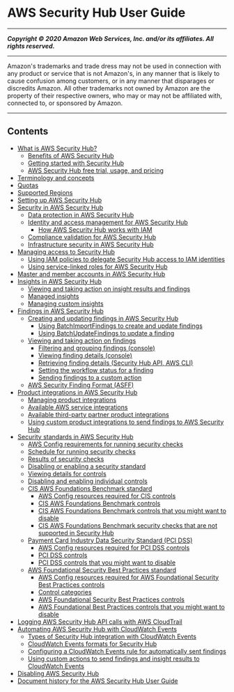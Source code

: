 # AWS Security Hub User Guide

-----
*****Copyright &copy; 2020 Amazon Web Services, Inc. and/or its affiliates. All rights reserved.*****

-----
Amazon's trademarks and trade dress may not be used in 
     connection with any product or service that is not Amazon's, 
     in any manner that is likely to cause confusion among customers, 
     or in any manner that disparages or discredits Amazon. All other 
     trademarks not owned by Amazon are the property of their respective
     owners, who may or may not be affiliated with, connected to, or 
     sponsored by Amazon.

-----
## Contents
+ [What is AWS Security Hub?](what-is-securityhub.md)
   + [Benefits of AWS Security Hub](securityhub-benefits.md)
   + [Getting started with Security Hub](securityhub-get-started.md)
   + [AWS Security Hub free trial, usage, and pricing](securityhub-free-trial.md)
+ [Terminology and concepts](securityhub-concepts.md)
+ [Quotas](securityhub_limits.md)
+ [Supported Regions](securityhub-regions.md)
+ [Setting up AWS Security Hub](securityhub-settingup.md)
+ [Security in AWS Security Hub](security.md)
   + [Data protection in AWS Security Hub](data-protection.md)
   + [Identity and access management for AWS Security Hub](security-iam.md)
      + [How AWS Security Hub works with IAM](security_iam_service-with-iam.md)
   + [Compliance validation for AWS Security Hub](SERVICENAME-compliance.md)
   + [Infrastructure security in AWS Security Hub](infrastructure-security.md)
+ [Managing access to Security Hub](securityhub-access.md)
   + [Using IAM policies to delegate Security Hub access to IAM identities](securityhub-user-access.md)
   + [Using service-linked roles for AWS Security Hub](using-service-linked-roles.md)
+ [Master and member accounts in AWS Security Hub](securityhub-accounts.md)
+ [Insights in AWS Security Hub](securityhub-insights.md)
   + [Viewing and taking action on insight results and findings](securityhub-insights-view-take-action.md)
   + [Managed insights](securityhub-managed-insights.md)
   + [Managing custom insights](securityhub-custom-insights.md)
+ [Findings in AWS Security Hub](securityhub-findings.md)
   + [Creating and updating findings in AWS Security Hub](securityhub-findings-update-types.md)
      + [Using BatchImportFindings to create and update findings](finding-update-batchimportfindings.md)
      + [Using BatchUpdateFindings to update a finding](finding-update-batchupdatefindings.md)
   + [Viewing and taking action on findings](securityhub-managing-findings.md)
      + [Filtering and grouping findings (console)](findings-filtering-grouping.md)
      + [Viewing finding details (console)](finding-view-details.md)
      + [Retrieving finding details (Security Hub API, AWS CLI)](finding-retrieve-api-cli.md)
      + [Setting the workflow status for a finding](finding-workflow-status.md)
      + [Sending findings to a custom action](finding-send-to-custom-action.md)
   + [AWS Security Finding Format (ASFF)](securityhub-findings-format.md)
+ [Product integrations in AWS Security Hub](securityhub-findings-providers.md)
   + [Managing product integrations](securityhub-integrations-managing.md)
   + [Available AWS service integrations](securityhub-internal-providers.md)
   + [Available third-party partner product integrations](securityhub-partner-providers.md)
   + [Using custom product integrations to send findings to AWS Security Hub](securityhub-custom-providers.md)
+ [Security standards in AWS Security Hub](securityhub-standards.md)
   + [AWS Config requirements for running security checks](securityhub-standards-awsconfigrules.md)
   + [Schedule for running security checks](securityhub-standards-schedule.md)
   + [Results of security checks](securityhub-standards-results.md)
   + [Disabling or enabling a security standard](securityhub-standards-enable-disable.md)
   + [Viewing details for controls](securityhub-standards-view-controls.md)
   + [Disabling and enabling individual controls](securityhub-standards-enable-disable-controls.md)
   + [CIS AWS Foundations Benchmark standard](securityhub-standards-cis.md)
      + [AWS Config resources required for CIS controls](securityhub-standards-cis-config-resources.md)
      + [CIS AWS Foundations Benchmark controls](securityhub-cis-controls.md)
      + [CIS AWS Foundations Benchmark controls that you might want to disable](securityhub-standards-cis-to-disable.md)
      + [CIS AWS Foundations Benchmark security checks that are not supported in Security Hub](securityhub-standards-cis-checks-not-supported.md)
   + [Payment Card Industry Data Security Standard (PCI DSS)](securityhub-standards-pcidss.md)
      + [AWS Config resources required for PCI DSS controls](securityhub-standards-pci-config-resources.md)
      + [PCI DSS controls](securityhub-pci-controls.md)
      + [PCI DSS controls that you might want to disable](securityhub-standards-pcidss-to-disable.md)
   + [AWS Foundational Security Best Practices standard](securityhub-standards-fsbp.md)
      + [AWS Config resources required for AWS Foundational Security Best Practices controls](standards-fsbp-config-resources.md)
      + [Control categories](control-categories.md)
      + [AWS Foundational Security Best Practices controls](securityhub-standards-fsbp-controls.md)
      + [AWS Foundational Best Practices controls that you might want to disable](securityhub-standards-fsbp-to-disable.md)
+ [Logging AWS Security Hub API calls with AWS CloudTrail](securityhub-ct.md)
+ [Automating AWS Security Hub with CloudWatch Events](securityhub-cloudwatch-events.md)
   + [Types of Security Hub integration with CloudWatch Events](securityhub-cwe-integration-types.md)
   + [CloudWatch Events formats for Security Hub](securityhub-cwe-event-formats.md)
   + [Configuring a CloudWatch Events rule for automatically sent findings](securityhub-cwe-all-findings.md)
   + [Using custom actions to send findings and insight results to CloudWatch Events](securityhub-cwe-custom-actions.md)
+ [Disabling AWS Security Hub](securityhub-disable.md)
+ [Document history for the AWS Security Hub User Guide](doc-history.md)
